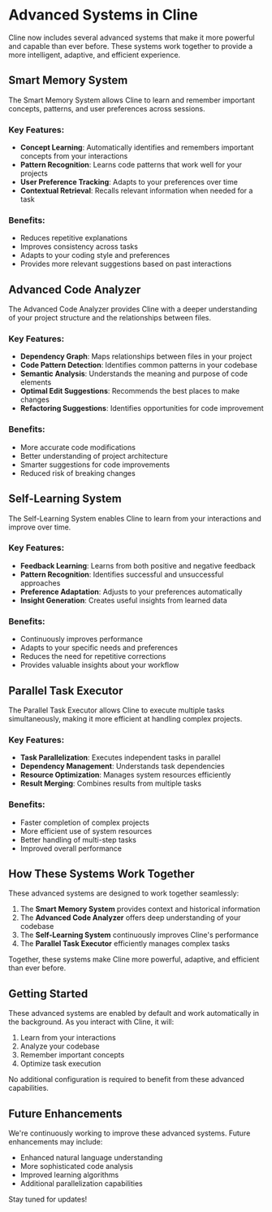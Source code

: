 # Advanced Systems in Cline

Cline now includes several advanced systems that make it more powerful and capable than ever before. These systems work together to provide a more intelligent, adaptive, and efficient experience.

## Smart Memory System

The Smart Memory System allows Cline to learn and remember important concepts, patterns, and user preferences across sessions.

### Key Features:

- **Concept Learning**: Automatically identifies and remembers important concepts from your interactions
- **Pattern Recognition**: Learns code patterns that work well for your projects
- **User Preference Tracking**: Adapts to your preferences over time
- **Contextual Retrieval**: Recalls relevant information when needed for a task

### Benefits:

- Reduces repetitive explanations
- Improves consistency across tasks
- Adapts to your coding style and preferences
- Provides more relevant suggestions based on past interactions

## Advanced Code Analyzer

The Advanced Code Analyzer provides Cline with a deeper understanding of your project structure and the relationships between files.

### Key Features:

- **Dependency Graph**: Maps relationships between files in your project
- **Code Pattern Detection**: Identifies common patterns in your codebase
- **Semantic Analysis**: Understands the meaning and purpose of code elements
- **Optimal Edit Suggestions**: Recommends the best places to make changes
- **Refactoring Suggestions**: Identifies opportunities for code improvement

### Benefits:

- More accurate code modifications
- Better understanding of project architecture
- Smarter suggestions for code improvements
- Reduced risk of breaking changes

## Self-Learning System

The Self-Learning System enables Cline to learn from your interactions and improve over time.

### Key Features:

- **Feedback Learning**: Learns from both positive and negative feedback
- **Pattern Recognition**: Identifies successful and unsuccessful approaches
- **Preference Adaptation**: Adjusts to your preferences automatically
- **Insight Generation**: Creates useful insights from learned data

### Benefits:

- Continuously improves performance
- Adapts to your specific needs and preferences
- Reduces the need for repetitive corrections
- Provides valuable insights about your workflow

## Parallel Task Executor

The Parallel Task Executor allows Cline to execute multiple tasks simultaneously, making it more efficient at handling complex projects.

### Key Features:

- **Task Parallelization**: Executes independent tasks in parallel
- **Dependency Management**: Understands task dependencies
- **Resource Optimization**: Manages system resources efficiently
- **Result Merging**: Combines results from multiple tasks

### Benefits:

- Faster completion of complex projects
- More efficient use of system resources
- Better handling of multi-step tasks
- Improved overall performance

## How These Systems Work Together

These advanced systems are designed to work together seamlessly:

1. The **Smart Memory System** provides context and historical information
2. The **Advanced Code Analyzer** offers deep understanding of your codebase
3. The **Self-Learning System** continuously improves Cline's performance
4. The **Parallel Task Executor** efficiently manages complex tasks

Together, these systems make Cline more powerful, adaptive, and efficient than ever before.

## Getting Started

These advanced systems are enabled by default and work automatically in the background. As you interact with Cline, it will:

1. Learn from your interactions
2. Analyze your codebase
3. Remember important concepts
4. Optimize task execution

No additional configuration is required to benefit from these advanced capabilities.

## Future Enhancements

We're continuously working to improve these advanced systems. Future enhancements may include:

- Enhanced natural language understanding
- More sophisticated code analysis
- Improved learning algorithms
- Additional parallelization capabilities

Stay tuned for updates!
